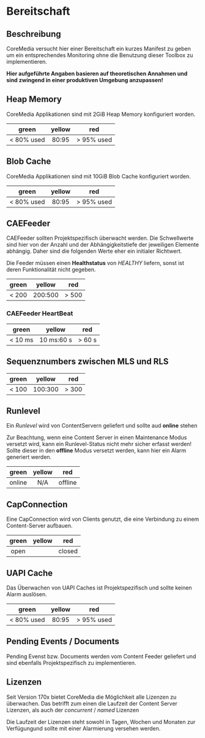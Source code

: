 Bereitschaft
=========

## Beschreibung

CoreMedia versucht hier einer Bereitschaft ein kurzes Manifest zu geben um ein entsprechendes Monitoring ohne die Benutzung dieser 
Toolbox zu implementieren.

**Hier aufgeführte Angaben basieren auf theoretischen Annahmen und sind zwingend in einer produktiven Umgebung anzupassen!** 


## Heap Memory
CoreMedia Applikationen sind mit 2GiB Heap Memory konfiguriert worden.

| green | yellow | red |
|:---:|:---:|:---:|
| < 80% used | 80:95 | > 95% used |

## Blob Cache
CoreMedia Applikationen sind mit 10GiB Blob Cache konfiguriert worden.

| green | yellow | red |
|:---:|:---:|:---:|
| < 80% used | 80:95 | > 95% used |

## CAEFeeder
CAEFeeder sollten Projektspezifisch überwacht werden. Die Schwellwerte sind hier von der Anzahl und der 
Abhängigkeitstiefe der jeweiligen Elemente abhängig.
Daher sind die folgenden Werte eher ein initialer Richtwert.

Die Feeder müssen einen **Healthstatus** von *HEALTHY* liefern, sonst ist deren Funktionalität nicht gegeben.

| green | yellow | red |
|:---:|:---:|:---:|
| < 200 | 200:500 | > 500 |



### CAEFeeder HeartBeat

| green | yellow | red |
|:---:|:---:|:---:|
| < 10 ms | 10 ms:60 s | > 60 s |


## Sequenznumbers zwischen MLS und RLS

| green | yellow | red |
|:---:|:---:|:---:|
| < 100 | 100:300 | > 300 |

## Runlevel

Ein *Runlevel* wird von ContentServern geliefert und sollte aud **online** stehen

Zur Beachtung, wenn eine Content Server in einen Maintenance Modus versetzt wird, kann ein Runlevel-Status nicht mehr 
sicher erfasst werden! Sollte dieser in den **offline** Modus versetzt werden, kann hier ein Alarm generiert werden. 

| green | yellow | red |
|:---:|:---:|:---:|
| online | N/A | offline |

## CapConnection

Eine CapConnection wird von Clients genutzt, die eine Verbindung zu einem Content-Server aufbauen.

| green | yellow | red |
|:---:|:---:|:---:|
| open |    | closed |


## UAPI Cache
Das Überwachen von UAPI Caches ist Projektspezifisch und sollte keinen Alarm auslösen.
 
| green | yellow | red |
|:---:|:---:|:---:|
| < 80% used | 80:95 | > 95% used |

## Pending Events / Documents

Pending Evenst bzw. Documents werden vom Content Feeder geliefert und sind ebenfalls Projektspezifisch zu implementieren.

## Lizenzen

Seit Version 170x bietet CoreMedia die Möglichkeit alle Lizenzen zu überwachen.
Das betrifft zum einen die Laufzeit der Content Server Lizenzen, als auch der *concurrent* / *named* Lizenzen

Die Laufzeit der Lizenzen steht sowohl in Tagen, Wochen und Monaten zur Verfügungund sollte mit einer Alarmierung versehen werden.

